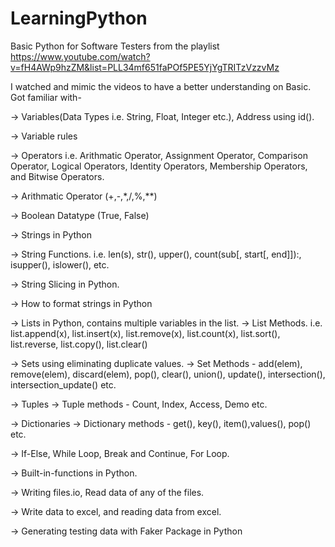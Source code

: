 # LearningPython
 Basic Python for Software Testers from the playlist
 https://www.youtube.com/watch?v=fH4AWp9hzZM&list=PLL34mf651faPOf5PE5YjYgTRITzVzzvMz
 
I watched and mimic the videos to have a better understanding on Basic. 
Got familiar with-

-> Variables(Data Types i.e. String, Float, Integer etc.), Address using id().

-> Variable rules

-> Operators i.e. Arithmatic Operator, Assignment Operator, Comparison Operator, Logical Operators, Identity Operators, Membership Operators, and Bitwise Operators.

-> Arithmatic Operator (+,-,*,/,%,**)

-> Boolean Datatype (True, False)



-> Strings in Python

-> String Functions. i.e. len(s), str(), upper(), count(sub[, start[, end]]):, isupper(), islower(), etc.

-> String Slicing in Python.

-> How to format strings in Python


-> Lists in Python, contains multiple variables in the list.
-> List Methods. i.e. list.append(x), list.insert(x), list.remove(x), list.count(x), list.sort(), list.reverse, list.copy(), list.clear()

-> Sets using eliminating duplicate values.
-> Set Methods - add(elem), remove(elem), discard(elem), pop(), clear(), union(), update(), intersection(), intersection_update() etc.

-> Tuples
-> Tuple methods - Count, Index, Access, Demo etc.

-> Dictionaries
-> Dictionary methods -  get(), key(), item(),values(), pop() etc.

-> If-Else, While Loop, Break and Continue, For Loop.

-> Built-in-functions in Python.

-> Writing files.io, Read data of any of the files.

-> Write data to excel, and reading data from excel.

-> Generating testing data with Faker Package in Python
